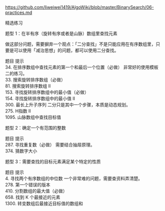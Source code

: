 https://github.com/liweiwei1419/AlgoWiki/blob/master/BinarySearch/06-practices.md

精选练习

题型 1：在半有序（旋转有序或者是山脉）数组里查找元素

做这部分问题，需要摒弃一个观点：「二分查找」不是只能应用在有序数组里，只要是可以使用「减治思想」的问题，都可以使用二分查找。

题目	提示  
34. 在排序数组中查找元素的第一个和最后一个位置（必做）	非常好的使用模板二的练习。  
33. 搜索旋转排序数组（必做）  
81. 搜索旋转排序数组 II	  
153. 寻找旋转排序数组中的最小值（必做）	
154. 寻找旋转排序数组中的最小值 II	  
300. 最长上升子序列	二分只是其中一个步骤，本质是动态规划。  
275. H指数 II	  
1095. 山脉数组中查找目标值  

题型 2：确定一个有范围的整数

题目	提示  
287. 寻找重复数（必做）	需要结合抽屉原理。  
374. 猜数字大小	  

题型 3：需要查找的目标元素满足某个特定的性质

题目	提示  
4. 寻找两个有序数组的中位数	一个非常难的问题，需要查资料弄清楚。  
278. 第一个错误的版本	  
410. 分割数组的最大值（必做）	  
658. 找到 K 个最接近的元素	  
1300. 转变数组后最接近目标值的数组和	  

